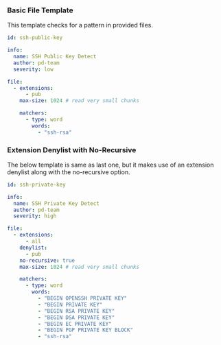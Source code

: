 ### Basic File Template

This template checks for a pattern in provided files.

```yaml
id: ssh-public-key

info:
  name: SSH Public Key Detect
  author: pd-team
  severity: low

file:
  - extensions:
      - pub
    max-size: 1024 # read very small chunks

    matchers:
      - type: word
        words:
          - "ssh-rsa"
```

### Extension Denylist with No-Recursive

The below template is same as last one, but it makes use of an extension denylist along with the no-recursive option.

```yaml
id: ssh-private-key

info:
  name: SSH Private Key Detect
  author: pd-team
  severity: high

file:
  - extensions:
      - all
    denylist:
      - pub
    no-recursive: true
    max-size: 1024 # read very small chunks

    matchers:
      - type: word
        words:
          - "BEGIN OPENSSH PRIVATE KEY"
          - "BEGIN PRIVATE KEY"
          - "BEGIN RSA PRIVATE KEY"
          - "BEGIN DSA PRIVATE KEY"
          - "BEGIN EC PRIVATE KEY"
          - "BEGIN PGP PRIVATE KEY BLOCK"
          - "ssh-rsa"
```